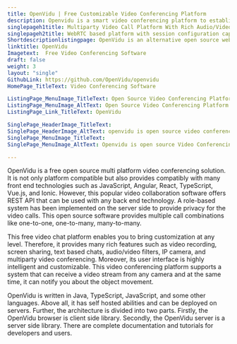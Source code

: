 ```yaml
---
title: OpenVidu | Free Customizable Video Conferencing Platform
description: Openvidu is a smart video conferencing platform to establish multiparty encrypted video calls. It is easy to set up and provides support for many frameworks
singlepageh1title: Multiparty Video Call Platform With Rich Audio/Video Filters
singlepageh2title: WebRTC based platform with session configuration capabilities. It offers powerful features such as screen sharing, intelligent layout, self hosted and many more
Shortdescriptionlistingpage: OpenVidu is an alternative open source web meeting software. It provides a complete framework to build and host a rich featured video collaboration software.
linktitle: OpenVidu
Imagetext:  Free Video Conferencing Software
draft: false
weight: 3
layout: "single"
GithubLink: https://github.com/OpenVidu/openvidu
HomePage_TitleText: Video Conferencing Software

ListingPage_MenuImage_TitleText: Open Source Video Conferencing Platform
ListingPage_MenuImage_AltText: Open Source Video Conferencing Platform
ListingPage_Link_TitleText: OpenVidu

SinglePage_HeaderImage_TitleText: 
SinglePage_HeaderImage_AltText: openvidu is open source video conferencing software
SinglePage_MenuImage_TitleText: 
SinglePage_MenuImage_AltText: Openvidu is open source Video Conferencing Software

---
```


OpenVidu is a free open source multi platform video conferencing solution. It is not only platform compatible but also provides compatibly with many front end technologies such as JavaScript, Angular, React, TypeScript, Vue.js, and Ionic. However, this popular video collaboration software offers REST API that can be used with any back end technology. A role-based system has been implemented on the server side to provide privacy for the video calls. This open source software provides multiple call combinations like one-to-one, one-to-many, many-to-many.

This free video chat platform enables you to bring customization at any level. Therefore, it provides many rich features such as video recording, screen sharing, text based chats, audio/video filters, IP camera, and multiparty video conferencing. Moreover, its user interface is highly intelligent and customizable. This video conferencing platform supports a system that can receive a video stream from any camera and at the same time, it can notify you about the object movement.

OpenVidu is written in Java, TypeScript, JavaScript, and some other languages. Above all, it has self hosted abilities and can be deployed on servers. Further, the architecture is divided into two parts. Firstly, the OpenVidu browser is client side library. Secondly, the OpenVidu server is a server side library. There are complete documentation and tutorials for developers and users.